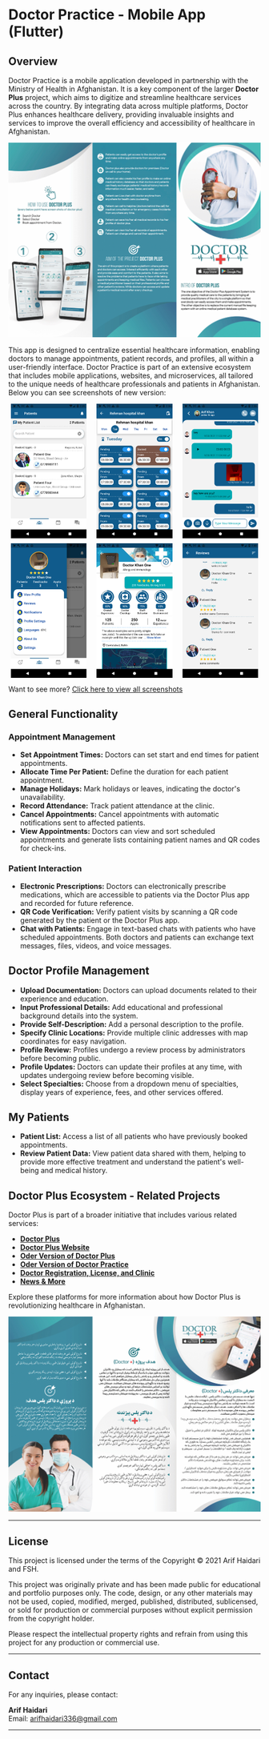 # Doctor Practice - Mobile App (Flutter)

## Overview

Doctor Practice is a mobile application developed in partnership with the Ministry of Health in Afghanistan. It is a key component of the larger **Doctor Plus** project, which aims to digitize and streamline healthcare services across the country. By integrating data across multiple platforms, Doctor Plus enhances healthcare delivery, providing invaluable insights and services to improve the overall efficiency and accessibility of healthcare in Afghanistan.

![App Brochure](doctor_plus_english.jpg)

This app is designed to centralize essential healthcare information, enabling doctors to manage appointments, patient records, and profiles, all within a user-friendly interface. Doctor Practice is part of an extensive ecosystem that includes mobile applications, websites, and microservices, all tailored to the unique needs of healthcare professionals and patients in Afghanistan. Below you can see screenshots of new version:

<div style="display: flex; flex-wrap: wrap; gap: 10px; justify-content: space-around;">

  <img src="screenshots/1.png" alt="Homepage" width="30%">
  
  <img src="screenshots/2.png" alt="find doctor" width="30%">
  
  <img src="screenshots/3.png" alt="favorite doctor" width="30%">

  <img src="screenshots/4.png" alt="function" width="30%">
  
  <img src="screenshots/5.png" alt="Chart" width="30%">
  
  <img src="screenshots/6.png" alt="" width="30%">

</div>

Want to see more? [Click here to view all screenshots](https://github.com/arifhaidari/doctor_practice/tree/main/screenshots)

## General Functionality

### Appointment Management

- **Set Appointment Times:** Doctors can set start and end times for patient appointments.
- **Allocate Time Per Patient:** Define the duration for each patient appointment.
- **Manage Holidays:** Mark holidays or leaves, indicating the doctor's unavailability.
- **Record Attendance:** Track patient attendance at the clinic.
- **Cancel Appointments:** Cancel appointments with automatic notifications sent to affected patients.
- **View Appointments:** Doctors can view and sort scheduled appointments and generate lists containing patient names and QR codes for check-ins.

### Patient Interaction

- **Electronic Prescriptions:** Doctors can electronically prescribe medications, which are accessible to patients via the Doctor Plus app and recorded for future reference.
- **QR Code Verification:** Verify patient visits by scanning a QR code generated by the patient or the Doctor Plus app.
- **Chat with Patients:** Engage in text-based chats with patients who have scheduled appointments. Both doctors and patients can exchange text messages, files, videos, and voice messages.

## Doctor Profile Management

- **Upload Documentation:** Doctors can upload documents related to their experience and education.
- **Input Professional Details:** Add educational and professional background details into the system.
- **Provide Self-Description:** Add a personal description to the profile.
- **Specify Clinic Locations:** Provide multiple clinic addresses with map coordinates for easy navigation.
- **Profile Review:** Profiles undergo a review process by administrators before becoming public.
- **Profile Updates:** Doctors can update their profiles at any time, with updates undergoing review before becoming visible.
- **Select Specialties:** Choose from a dropdown menu of specialties, display years of experience, fees, and other services offered.

## My Patients

- **Patient List:** Access a list of all patients who have previously booked appointments.
- **Review Patient Data:** View patient data shared with them, helping to provide more effective treatment and understand the patient's well-being and medical history.

## Doctor Plus Ecosystem - Related Projects

Doctor Plus is part of a broader initiative that includes various related services:

- **[Doctor Plus](https://github.com/arifhaidari/doctor_plus)**
- **[Doctor Plus Website](https://github.com/arifhaidari/doctor_plus_web)**
- **[Oder Version of Doctor Plus](https://github.com/arifhaidari/legacy_doctor_plus)**
- **[Oder Version of Doctor Practice](https://github.com/arifhaidari/legacy_doctor_practice)**
- **[Doctor Registration, License, and Clinic](#)**
- **[News & More](#)**

Explore these platforms for more information about how Doctor Plus is revolutionizing healthcare in Afghanistan.

![App Brochure1](doctor_plus_persian.jpg)

---

## License

This project is licensed under the terms of the Copyright © 2021 Arif Haidari and FSH.

This project was originally private and has been made public for educational and portfolio purposes only. The code, design, or any other materials may not be used, copied, modified, merged, published, distributed, sublicensed, or sold for production or commercial purposes without explicit permission from the copyright holder.

Please respect the intellectual property rights and refrain from using this project for any production or commercial use.

---

## Contact

For any inquiries, please contact:

**Arif Haidari**  
Email: [arifhaidari336@gmail.com](mailto:arifhaidari336@gmail.com)

---
